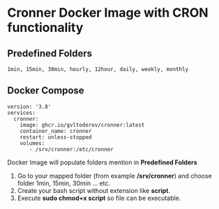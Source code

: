 # Cronner Docker Image with CRON functionality

## Predefined Folders

```1min, 15min, 30min, hourly, 12hour, daily, weekly, monthly```

## Docker Compose

```
version: '3.8'
services:  
  cronner:
    image: ghcr.io/gvltodorov/cronner:latest
    container_name: cronner
    restart: unless-stopped
    volumes:
       - /srv/cronner:/etc/cronner
```

Docker Image will populate folders mention in **Predefined Folders**
1. Go to your mapped folder (from example **/srv/cronner**) and choose folder 1min, 15min, 30min ... etc.
2. Create your bash script without extension like **script**.
3. Execute **sudo chmod+x script** so file can be executable.

